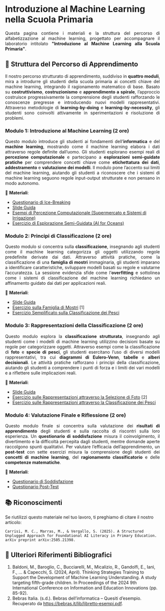 # Introduzione al Machine Learning nella Scuola Primaria
<p align="justify">
Questa pagina contiene i materiali e la struttura del percorso di alfabetizzazione al machine learning, progettato per accompagnare il laboratorio intitolato <strong>"Introduzione al Machine Learning alla Scuola Primaria"</strong>. 
</p>

## 📌 Struttura del Percorso di Apprendimento
<p align="justify">
Il nostro percorso strutturato di apprendimento, suddiviso in <strong>quattro moduli</strong>, mira a introdurre gli studenti della scuola primaria ai concetti chiave del machine learning, integrando il ragionamento matematico di base. 
Basato su <strong>costruttivismo</strong>, <strong>costruzionismo</strong> e <strong>apprendimento a spirale</strong>, l’approccio costruisce progressivamente la comprensione degli studenti rafforzando le conoscenze pregresse e introducendo nuovi modelli rappresentativi.
Attraverso metodologie di <strong>learning-by-doing</strong> e <strong>learning-by-necessity</strong>, gli studenti sono coinvolti attivamente in sperimentazioni e risoluzione di problemi.
</p>

### **Modulo 1: Introduzione al Machine Learning** (2 ore)
<p align="justify">
Questo modulo introduce gli studenti ai fondamenti dell’<strong>informatica</strong> e del <strong>machine learning</strong>, mostrando come il machine learning elabora i dati attraverso regole definite dall’uomo. Gli studenti esplorano esempi reali di <strong>percezione computazionale</strong> e partecipano a <strong>esplorazioni semi-guidate pratiche</strong> per comprendere concetti chiave come <strong>etichettatura dei dati</strong>, <strong>addestramento</strong> e <strong>valutazione dei modelli</strong>. Il modulo pone l’accento sui limiti del machine learning, aiutando gli studenti a riconoscere che i sistemi di machine learning seguono regole input-output strutturate e non pensano in modo autonomo.
</p>

📂 **Materiali**:
- [Questionario di Ice-Breaking](https://docs.google.com/document/d/1ml0Gnu6cyeRcnYYQrwcqffxt9cBclmj9) 
- [Slide Guida](https://docs.google.com/presentation/d/1PMBEBaYQTvM1ev8pJoKKKl0dF-5fd_NC) 
- [Esempi di Percezione Computazionale (Supermercato e Sistemi di Irrigazione)](https://drive.google.com/drive/u/0/folders/1j2-N5CP4qGpNffJpwHHzptZUgzxLIgtx)
- [Esercizio di Esplorazione Semi-Guidata (AI for Oceans)](https://studio.code.org/s/oceans/lessons/1/levels/6?lang=en-US)



### **Modulo 2: Principi di Classificazione** (2 ore)
<p align="justify">
Questo modulo si concentra sulla <strong>classificazione</strong>, insegnando agli studenti come il machine learning categorizza gli oggetti utilizzando regole predefinite derivate dai dati. Attraverso attività pratiche, come la classificazione di una <strong>famiglia di mostri</strong> immaginaria, gli studenti imparano a identificare caratteristiche, sviluppare modelli basati su regole e valutarne l’accuratezza. La sessione evidenzia sfide come l’<strong>overfitting</strong> e sottolinea come i sistemi di classificazione del machine learning richiedano un affinamento guidato dai dati per applicazioni reali.
</p>

📂 **Materiali**:
- [Slide Guida](https://docs.google.com/presentation/d/1QFPdS0x7jgjUYzTFRb3ZFevmfqzBojsg) 
- [Esercizio sulla Famiglia di Mostri](https://docs.google.com/document/d/1Izl1R2vPwHfmdeNsqKjB-e79AIay4IJM) [1]
- [Esercizio Semplificato sulla Classificazione dei Pesci](https://docs.google.com/document/d/1El3dJ0D6AnPv7f80JpBV2sSTITsY55IF) 


### **Modulo 3: Rappresentazioni della Classificazione** (2 ore)
<p align="justify">
Questo modulo esplora la <strong>classificazione strutturata</strong>, insegnando agli studenti come i modelli di machine learning utilizzino decisioni basate su regole per categorizzare oggetti. Attraverso esempi come la classificazione di <strong>foto</strong> e <strong>specie di pesci</strong>, gli studenti esercitano l’uso di diversi modelli rappresentativi, tra cui <strong>diagrammi di Eulero-Venn</strong>, <strong>tabelle</strong> e <strong>alberi decisionali</strong>. Le attività pratiche rafforzano i principi della classificazione, aiutando gli studenti a comprendere i punti di forza e i limiti dei vari modelli e a riflettere sulle implicazioni reali.
</p>

📂 **Materiali**:
- [Slide Guida](https://docs.google.com/presentation/d/1NjtGhJDVo93ASjNWRkgLo7-2s3hYrj6L) 
- [Esercizio sulle Rappresentazioni attraverso la Selezione di Foto](https://docs.google.com/document/d/1crsv0rpDlt_uN4aIS7vDJ2ys4cS0CEBG) [2]
- [Esercizio sulle Rappresentazioni attraverso la Classificazione dei Pesci](https://docs.google.com/document/d/1nbWSlxUw5_jXndHD3rnzJM7coAF95L7C) 


### **Modulo 4: Valutazione Finale e Riflessione** (2 ore)
<p align="justify">
Questo modulo finale si concentra sulla valutazione dei <strong>risultati di apprendimento</strong> degli studenti e sulla raccolta di riscontri sulla loro esperienza. Un <strong>questionario di soddisfazione</strong> misura il coinvolgimento, il divertimento e la difficoltà percepita dagli studenti, mentre domande aperte raccolgono spunti qualitativi. Per valutare l’efficacia dell’apprendimento, un <strong>post-test</strong> con sette esercizi misura la comprensione degli studenti dei <strong>concetti di machine learning</strong>, del <strong>ragionamento classificatorio</strong> e delle <strong>competenze matematiche</strong>.
</p>

📂 **Materiali**:
- [Questionario di Soddisfazione](https://docs.google.com/document/d/1_4JLOihTYoXBmOiU-AqiTEEy8SaZm_If)
- [Questionario Post-Test](https://docs.google.com/document/d/1S7p2MJsBM_S8TCFfnEPgBS7FlzAF6fGl) 

## 📚 Riconoscimenti
Se riutilizzi questo materiale nel tuo lavoro, ti preghiamo di citare il nostro articolo:

```
Carrisi, M. C., Marras, M., & Vergallo, S. (2025). A Structured Unplugged Approach for Foundational AI Literacy in Primary Education. arXiv preprint arXiv:2505.21398.
```

## 🧾 Ulteriori Riferimenti Bibliografici
1. Baldoni, M., Baroglio, C., Bucciarelli, M., Micalizio, R., Gandolfi, E., Ianì, F., ... & Capecchi, S. (2024, April). Thinking Strategies Training to Support the Development of Machine Learning Understanding. A study targeting fifth-grade children. In Proceedings of the 2024 9th International Conference on Information and Education Innovations (pp. 85-92).
2. Bebras Italia. (s.d.). Bebras dell’informatica – Quesiti d’esempio. Recuperato da https://bebras.it/lib/libretto‑esempi.pdf.
